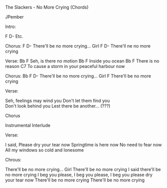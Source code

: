 The Slackers - No More Crying (Chords)


JPember


Intro:

F D-  Etc.


Chorus:
F                       D-
  There'll be no more crying... Girl
F                       D-
  There'll ne no more crying


Verse:
Bb                  F
  Seh, is there no motion
Bb           F
  Inside you ocean
Bb             F
  There is no reason
C7
  To cause a storm in your peaceful harbour now


Chorus:
Bb F                       D-
     There'll be no more crying... Girl
F
  There'll be no more crying


Verse:

Seh, feelings may wind you
Don't let them find you 	 
Don't look behind you
Lest there be another... (???)


Chorus

Instrumental Interlude

Verse:

I said, Please dry your tear now
Springtime is here now
No need to fear now
All my windows so cold and lonesome


Chrous:

There'll be no more crying... Girl
There'll be no more crying
I said there'll be no more crying
I beg you please, I beg you please,
I beg you please dry your tear now
There'll be no more crying
There'll be no more crying